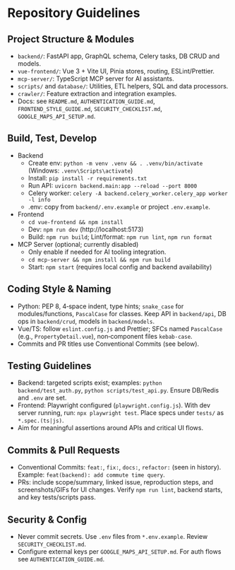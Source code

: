 # Repository Guidelines

## Project Structure & Modules
- `backend/`: FastAPI app, GraphQL schema, Celery tasks, DB CRUD and models.
- `vue-frontend/`: Vue 3 + Vite UI, Pinia stores, routing, ESLint/Prettier.
- `mcp-server/`: TypeScript MCP server for AI assistants.
- `scripts/` and `database/`: Utilities, ETL helpers, SQL and data processors.
- `crawler/`: Feature extraction and integration examples.
- Docs: see `README.md`, `AUTHENTICATION_GUIDE.md`, `FRONTEND_STYLE_GUIDE.md`, `SECURITY_CHECKLIST.md`, `GOOGLE_MAPS_API_SETUP.md`.

## Build, Test, Develop
- Backend
  - Create env: `python -m venv .venv && . .venv/bin/activate` (Windows: `.venv\Scripts\activate`)
  - Install: `pip install -r requirements.txt`
  - Run API: `uvicorn backend.main:app --reload --port 8000`
  - Celery worker: `celery -A backend.celery_worker.celery_app worker -l info`
  - .env: copy from `backend/.env.example` or project `.env.example`.
- Frontend
  - `cd vue-frontend && npm install`
  - Dev: `npm run dev` (http://localhost:5173)
  - Build: `npm run build`; Lint/format: `npm run lint`, `npm run format`
- MCP Server (optional; currently disabled)
  - Only enable if needed for AI tooling integration.
  - `cd mcp-server && npm install && npm run build`
  - Start: `npm start` (requires local config and backend availability)

## Coding Style & Naming
- Python: PEP 8, 4‑space indent, type hints; `snake_case` for modules/functions, `PascalCase` for classes. Keep API in `backend/api`, DB ops in `backend/crud`, models in `backend/models`.
- Vue/TS: follow `eslint.config.js` and Prettier; SFCs named `PascalCase` (e.g., `PropertyDetail.vue`), non‑component files `kebab-case`.
- Commits and PR titles use Conventional Commits (see below).

## Testing Guidelines
- Backend: targeted scripts exist; examples: `python backend/test_auth.py`, `python scripts/test_api.py`. Ensure DB/Redis and `.env` are set.
- Frontend: Playwright configured (`playwright.config.js`). With dev server running, run: `npx playwright test`. Place specs under `tests/` as `*.spec.(ts|js)`.
- Aim for meaningful assertions around APIs and critical UI flows.

## Commits & Pull Requests
- Conventional Commits: `feat:`, `fix:`, `docs:`, `refactor:` (seen in history). Example: `feat(backend): add commute time query`.
- PRs: include scope/summary, linked issue, reproduction steps, and screenshots/GIFs for UI changes. Verify `npm run lint`, backend starts, and key tests/scripts pass.

## Security & Config
- Never commit secrets. Use `.env` files from `*.env.example`. Review `SECURITY_CHECKLIST.md`.
- Configure external keys per `GOOGLE_MAPS_API_SETUP.md`. For auth flows see `AUTHENTICATION_GUIDE.md`.
